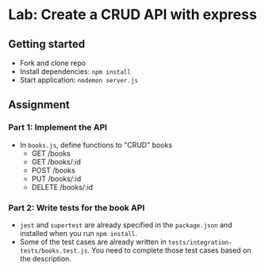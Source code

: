 # Lab: Create a CRUD API with express

## Getting started

- Fork and clone repo
- Install dependencies: `npm install`
- Start application: `nodemon server.js`

## Assignment

### Part 1: Implement the API

- In `books.js`, define functions to "CRUD" books
  - GET /books
  - GET /books/:id
  - POST /books
  - PUT /books/:id
  - DELETE /books/:id

### Part 2: Write tests for the book API

- `jest` and `supertest` are already specified in the `package.json` and installed when you run `npm install`.
- Some of the test cases are already written in `tests/integration-tests/books.test.js`. You need to complete those test cases based on the description.